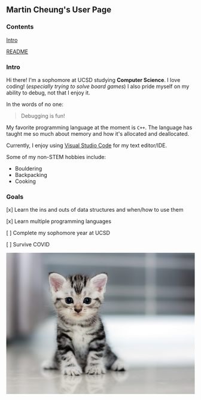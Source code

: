 ## Martin Cheung's User Page
### Contents
[Intro](#intro)

[README](README.md)


### Intro
Hi there! I'm a sophomore at UCSD studying **Computer Science**.
I love coding! (*especially trying to solve board games*)
I also pride myself on my ability to debug, not that I enjoy it.

In the words of no one:
> Debugging is fun!

My favorite programming language at the moment is `C++`. The language has taught me so much about memory and how it's allocated and deallocated.

Currently, I enjoy using [Visual Studio Code](https://code.visualstudio.com/) for my text editor/IDE.

Some of my non-STEM hobbies include:
- Bouldering
- Backpacking
- Cooking

### Goals
[x] Learn the ins and outs of data structures and when/how to use them

[x] Learn multiple programming languages

[ ] Complete my sophomore year at UCSD

[ ] Survive COVID

![](image.jpg)
